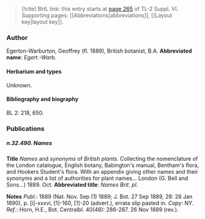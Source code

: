 > [!cite] BHL link: this entry starts at [page 265](https://www.biodiversitylibrary.org/page/33260253) of TL-2 Suppl. VI.
> Supporting pages: [[Abbreviations|abbreviations]], [[Layout key|layout key]].

### Author

Egerton-Warburton, Geoffrey (fl. 1889), British botanist, B.A. 
**Abbreviated name**: *Egert.-Warb.*

#### Herbarium and types

Unknown.

#### Bibliography and biography

BL 2: 218, 650.

### Publications

##### n.32.490. Names

**Title**
*Names* and *synonyms* of *British plants*. Collecting the nomenclature of the London catalogue, English botany, Babington's manual, Bentham's flora, and Hookers Student's flora. With an appendix giving other names and their synonyms and a list of authorities for plant names... London (G. Bell and Sons...) 1889. Oct.
**Abbreviated title**: *Names Brit. pl.*

**Notes**
*Publ*.: 1889 (Nat. Nov. Sep (1) 1889; J. Bot. 27 Sep 1889, 28: 28 Jan 1890), p. \[i\]-xxxvi, \[1\]-160, \[1\]-20 (advert.), errata slip pasted in. *Copy*: NY.
*Ref*.: Horn, H.E., Bot. Centralbl. 40(48): 286-287. 26 Nov 1889 (rev.).

